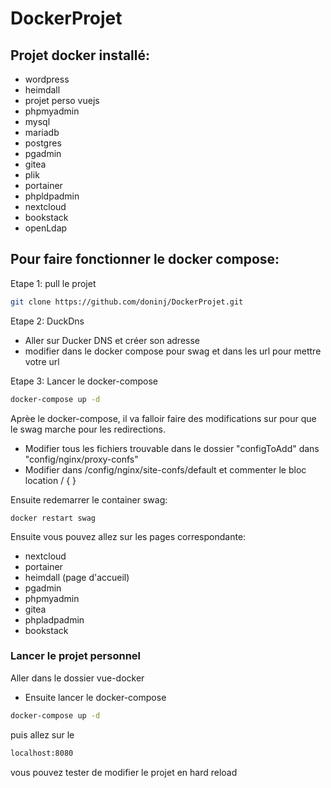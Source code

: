 # DockerProjet

## Projet docker installé:
- wordpress
- heimdall
- projet perso vuejs
- phpmyadmin
- mysql
- mariadb
- postgres
- pgadmin
- gitea
- plik
- portainer
- phpldpadmin
- nextcloud
- bookstack
- openLdap

## Pour faire fonctionner le docker compose:

Etape 1: pull le projet

```sh
git clone https://github.com/doninj/DockerProjet.git
```

Etape 2: DuckDns
- Aller sur Ducker DNS et créer son adresse
- modifier dans le docker compose pour swag et dans les url pour mettre votre url 

Etape 3: Lancer le docker-compose

```sh
docker-compose up -d
```
Aprèe le docker-compose, il va falloir faire des modifications sur pour que le swag marche pour les redirections.

- Modifier tous les fichiers trouvable dans le dossier "configToAdd" dans "config/nginx/proxy-confs"
- Modifier dans /config/nginx/site-confs/default et commenter le bloc  location / { }

Ensuite redemarrer le container swag:
```
docker restart swag
```
Ensuite vous pouvez allez sur les pages correspondante:
- nextcloud
- portainer
- heimdall (page d'accueil)
- pgadmin
- phpmyadmin
- gitea
- phpladpadmin
- bookstack

### Lancer le projet personnel
Aller dans le dossier vue-docker

- Ensuite lancer le docker-compose
```sh
docker-compose up -d
```
puis allez sur le 
```sh
localhost:8080
```
vous pouvez tester de modifier le projet en hard reload


